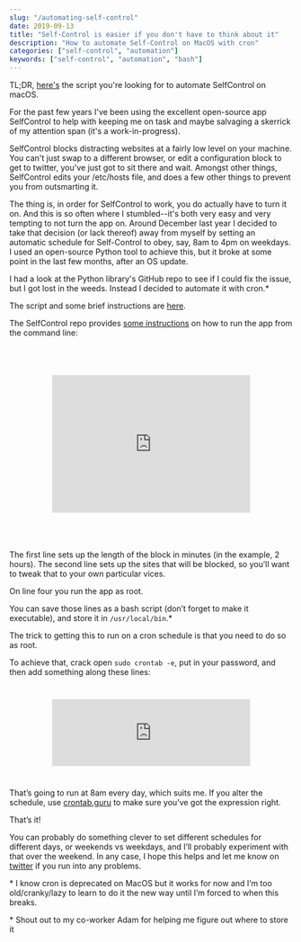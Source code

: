 ```yaml
---
slug: "/automating-self-control"
date: 2019-09-13
title: "Self-Control is easier if you don't have to think about it"
description: "How to automate Self-Control on MacOS with cron"
categories: ["self-control", "automation"]
keywords: ["self-control", "automation", "bash"]
---
```

TL;DR, [here's](https://github.com/raquelxmoss/dotfiles/blob/master/.selfcontrol.sh) the script you're looking for to automate SelfControl on macOS. 

For the past few years I've been using the excellent open-source app SelfControl to help with keeping me on task and maybe salvaging a skerrick of my attention span (it's a work-in-progress).

SelfControl blocks distracting websites at a fairly low level on your machine. You can't just swap to a different browser, or edit a configuration block to get to twitter, you've just got to sit there and wait. Amongst other things, SelfControl edits your /etc/hosts file, and does a few other things to prevent you from outsmarting it.

The thing is, in order for SelfControl to work, you do actually have to turn it on. And this is so often where I stumbled--it's both very easy and very tempting to not turn the app on. Around December last year I decided to take that decision (or lack thereof) away from myself by setting an automatic schedule for Self-Control to obey, say, 8am to 4pm on weekdays. I used an open-source Python tool to achieve this, but it broke at some point in the last few months, after an OS update.

I had a look at the Python library's GitHub repo to see if I could fix the issue, but I got lost in the weeds. Instead I decided to automate it with cron.*

The script and some brief instructions are [here](https://github.com/raquelxmoss/dotfiles/blob/master/.selfcontrol.sh).

The SelfControl repo provides [some instructions](https://github.com/SelfControlApp/selfcontrol/wiki/Running-SelfControl-from-the-Terminal) on how to run the app from the command line:

<iframe
  src="https://carbon.now.sh/embed?bg=rgba(255%2C255%2C255%2C1)&t=dracula&wt=none&l=application%2Fx-sh&ds=false&dsyoff=20px&dsblur=68px&wc=true&wa=true&pv=56px&ph=64px&ln=true&fl=1&fm=Hack&fs=18px&lh=140%25&si=false&es=4x&wm=false&code=defaults%2520write%2520org.eyebeam.SelfControl%2520BlockDuration%2520-int%2520120%250Adefaults%2520write%2520org.eyebeam.SelfControl%2520HostBlacklist%2520-array%2520facebook.com%2520news.ycombinator.com%250Adefaults%2520read%2520org.eyebeam.SelfControl%250Asudo%2520%252FApplications%252FSelfControl.app%252FContents%252FMacOS%252Forg.eyebeam.SelfControl%2520%2524(id%2520-u%2520%2524(whoami))%2520--install"
  style="transform:scale(0.7); width:100%; height:350px; border:0; overflow:hidden;"
  sandbox="allow-scripts allow-same-origin">
</iframe>

The first line sets up the length of the block in minutes (in the example, 2 hours). The second line sets up the sites that will be blocked, so you’ll want to tweak that to your own particular vices.



On line four you run the app as root.



You can save those lines as a bash script (don’t forget to make it executable), and store it in `/usr/local/bin`.*



The trick to getting this to run on a cron schedule is that you need to do so as root.

To achieve that, crack open `sudo crontab -e`, put in your password, and then add something along these lines:

<iframe
  src="https://carbon.now.sh/embed?bg=rgba(255%2C255%2C255%2C1)&t=dracula&wt=none&l=application%2Fx-sh&ds=false&dsyoff=20px&dsblur=68px&wc=true&wa=true&pv=56px&ph=64px&ln=false&fl=1&fm=Hack&fs=18px&lh=140%25&si=false&es=4x&wm=false&code=0%25208%2520*%2520*%2520*%2520%252Fusr%252Flocal%252Fbin%252F.selfcontrol.sh"
  style="transform:scale(0.7); width:100%; height:170px; border:0; overflow:hidden;"
  sandbox="allow-scripts allow-same-origin">
</iframe>

That’s going to run at 8am every day, which suits me. If you alter the schedule, use [crontab.guru](https://crontab.guru/) to make sure you’ve got the expression right.

That’s it!

You can probably do something clever to set different schedules for different days, or weekends vs weekdays, and I’ll probably experiment with that over the weekend. In any case, I hope this helps and let me know on [twitter](https://twitter.com/raquelxmoss) if you run into any problems.



\* I know cron is deprecated on MacOS but it works for now and I’m too old/cranky/lazy to learn to do it the new way until I’m forced to when this breaks.

\* Shout out to my co-worker Adam for helping me figure out where to store it